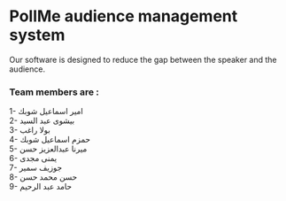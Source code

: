 # PollMe audience management system 


 Our software is designed to reduce the gap between the speaker and the audience.


### Team members are : 
1- امير اسماعيل شوبك    
2- بيشوى عبد السيد    
3- بولا راغب   
4- حمزم اسماعيل شوبك   
5- ميرنا عبدالعزيز حسن       
6- يمنى مجدى   
7- جوزيف سمير    
8- حسن محمد حسن   
9- حامد عبد الرحيم   

